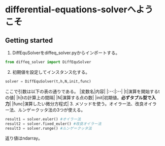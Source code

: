 # differential-equations-solverへようこそ

## Getting started
1. DiffEquSolverをdiffeq_solver.pyからインポートする。
```Python
from diffeq_solver import DiffEquSolver 
```
2. 初期値を設定してインスタンス化する。
```Python
solver = DiffEquSolver(t,h,N,init,func)
```
ここで引数は以下の表の通りである。
|変数名|内容|
|:--:|:--|
|t|演算を開始するtの値|
|h|tの計算上の間隔|
|N|演算する点の数|
|init|初期値。__必ずタプル型で入力__|
|func|演算したい微分方程式|
3. メソッドを使う。オイラー法、改良オイラー法、ルンゲ＝クッタ法の3つが使える。
```Python
result1 = solver.euler() #オイラー法
result2 = solver.fixed_euler() #改良オイラー法
result3 = solver.runge() #ルンゲ＝クッタ法
```
返り値はndarray。